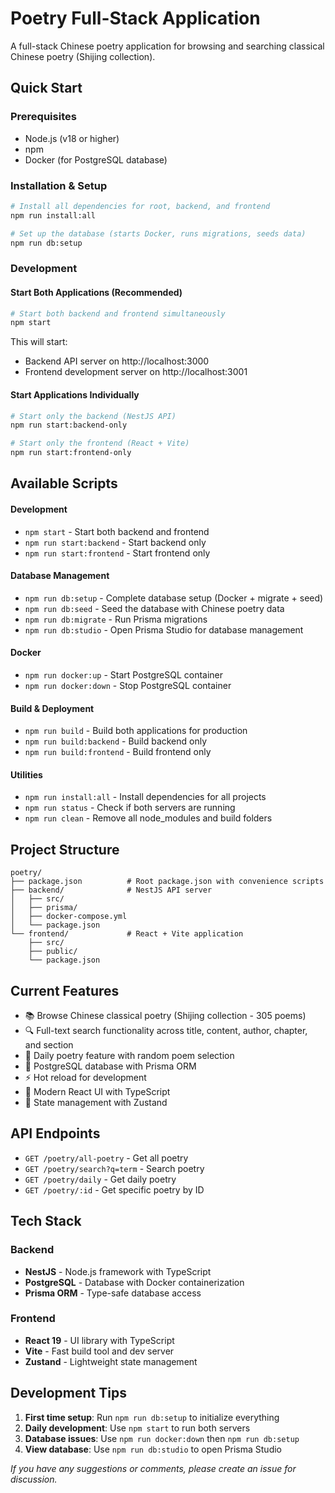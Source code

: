 # Poetry Full-Stack Application

A full-stack Chinese poetry application for browsing and searching classical Chinese poetry (Shijing collection).

## Quick Start

### Prerequisites

- Node.js (v18 or higher)
- npm
- Docker (for PostgreSQL database)

### Installation & Setup

```bash
# Install all dependencies for root, backend, and frontend
npm run install:all

# Set up the database (starts Docker, runs migrations, seeds data)
npm run db:setup
```

### Development

#### Start Both Applications (Recommended)

```bash
# Start both backend and frontend simultaneously
npm start
```

This will start:

- Backend API server on http://localhost:3000
- Frontend development server on http://localhost:3001

#### Start Applications Individually

```bash
# Start only the backend (NestJS API)
npm run start:backend-only

# Start only the frontend (React + Vite)
npm run start:frontend-only
```

## Available Scripts

#### Development

- `npm start` - Start both backend and frontend
- `npm run start:backend` - Start backend only
- `npm run start:frontend` - Start frontend only

#### Database Management

- `npm run db:setup` - Complete database setup (Docker + migrate + seed)
- `npm run db:seed` - Seed the database with Chinese poetry data
- `npm run db:migrate` - Run Prisma migrations
- `npm run db:studio` - Open Prisma Studio for database management

#### Docker

- `npm run docker:up` - Start PostgreSQL container
- `npm run docker:down` - Stop PostgreSQL container

#### Build & Deployment

- `npm run build` - Build both applications for production
- `npm run build:backend` - Build backend only
- `npm run build:frontend` - Build frontend only

#### Utilities

- `npm run install:all` - Install dependencies for all projects
- `npm run status` - Check if both servers are running
- `npm run clean` - Remove all node_modules and build folders

## Project Structure

```
poetry/
├── package.json          # Root package.json with convenience scripts
├── backend/              # NestJS API server
│   ├── src/
│   ├── prisma/
│   ├── docker-compose.yml
│   └── package.json
└── frontend/             # React + Vite application
    ├── src/
    ├── public/
    └── package.json
```

## Current Features

- 📚 Browse Chinese classical poetry (Shijing collection - 305 poems)
- 🔍 Full-text search functionality across title, content, author, chapter, and section
- 📅 Daily poetry feature with random poem selection
- 💾 PostgreSQL database with Prisma ORM
- ⚡ Hot reload for development
- 🎨 Modern React UI with TypeScript
- 🔄 State management with Zustand

## API Endpoints

- `GET /poetry/all-poetry` - Get all poetry
- `GET /poetry/search?q=term` - Search poetry
- `GET /poetry/daily` - Get daily poetry
- `GET /poetry/:id` - Get specific poetry by ID

## Tech Stack

### Backend

- **NestJS** - Node.js framework with TypeScript
- **PostgreSQL** - Database with Docker containerization
- **Prisma ORM** - Type-safe database access

### Frontend

- **React 19** - UI library with TypeScript
- **Vite** - Fast build tool and dev server
- **Zustand** - Lightweight state management

## Development Tips

1. **First time setup**: Run `npm run db:setup` to initialize everything
2. **Daily development**: Use `npm start` to run both servers
3. **Database issues**: Use `npm run docker:down` then `npm run db:setup`
4. **View database**: Use `npm run db:studio` to open Prisma Studio

_If you have any suggestions or comments, please create an issue for discussion._
